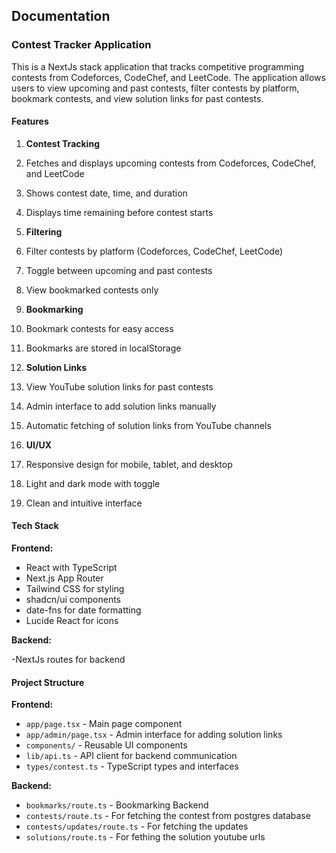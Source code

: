 ## Documentation

### Contest Tracker Application

This is a NextJs stack application that tracks competitive programming contests from Codeforces, CodeChef, and LeetCode. The application allows users to view upcoming and past contests, filter contests by platform, bookmark contests, and view solution links for past contests.

#### Features

1. **Contest Tracking**

1. Fetches and displays upcoming contests from Codeforces, CodeChef, and LeetCode
2. Shows contest date, time, and duration
3. Displays time remaining before contest starts



2. **Filtering**

1. Filter contests by platform (Codeforces, CodeChef, LeetCode)
2. Toggle between upcoming and past contests
3. View bookmarked contests only



3. **Bookmarking**

1. Bookmark contests for easy access
2. Bookmarks are stored in localStorage



4. **Solution Links**

1. View YouTube solution links for past contests
2. Admin interface to add solution links manually
3. Automatic fetching of solution links from YouTube channels



5. **UI/UX**

1. Responsive design for mobile, tablet, and desktop
2. Light and dark mode with toggle
3. Clean and intuitive interface





#### Tech Stack

**Frontend:**

- React with TypeScript
- Next.js App Router
- Tailwind CSS for styling
- shadcn/ui components
- date-fns for date formatting
- Lucide React for icons


**Backend:**

-NextJs routes for backend


#### Project Structure

**Frontend:**

- `app/page.tsx` - Main page component
- `app/admin/page.tsx` - Admin interface for adding solution links
- `components/` - Reusable UI components
- `lib/api.ts` - API client for backend communication
- `types/contest.ts` - TypeScript types and interfaces


**Backend:**

- `bookmarks/route.ts` - Bookmarking Backend
- `contests/route.ts` - For fetching the contest from postgres database
- `contests/updates/route.ts` - For fetching the updates
- `solutions/route.ts` - For fething the solution youtube urls
